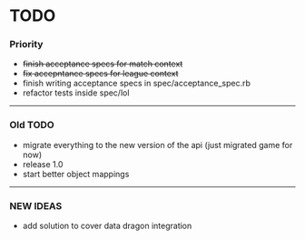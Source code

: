 # TODO #

### Priority
 * ~~finish acceptance specs for match context~~
 * ~~fix accepntance specs for league context~~
 * finish writing acceptance specs in spec/acceptance_spec.rb
 * refactor tests inside spec/lol


------------------------------------------------------------------
  ### Old TODO
 * migrate everything to the new version of the api (just migrated game for now)
 * release 1.0
 * start better object mappings

-----------------------------------------------------------------
### NEW IDEAS
 * add solution to cover data dragon integration

